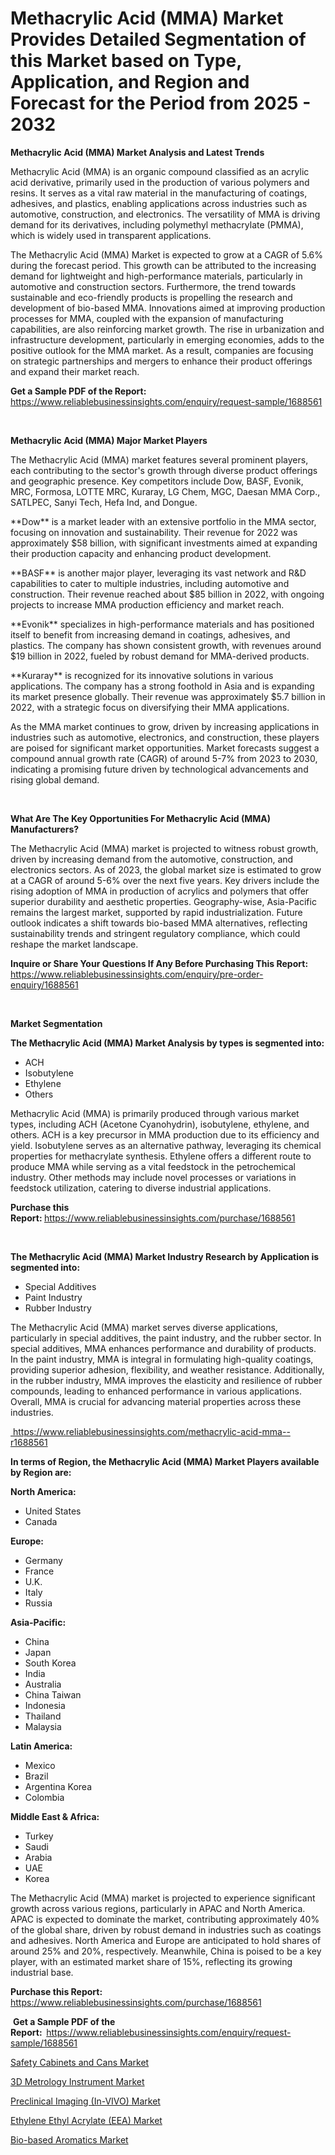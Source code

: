 <p><h1>Methacrylic Acid (MMA) Market Provides Detailed Segmentation of this Market based on Type, Application, and Region and Forecast for the Period from 2025 - 2032</h1></p><p><strong>Methacrylic Acid (MMA) Market Analysis and Latest Trends</strong></p>
<p><p>Methacrylic Acid (MMA) is an organic compound classified as an acrylic acid derivative, primarily used in the production of various polymers and resins. It serves as a vital raw material in the manufacturing of coatings, adhesives, and plastics, enabling applications across industries such as automotive, construction, and electronics. The versatility of MMA is driving demand for its derivatives, including polymethyl methacrylate (PMMA), which is widely used in transparent applications.</p><p>The Methacrylic Acid (MMA) Market is expected to grow at a CAGR of 5.6% during the forecast period. This growth can be attributed to the increasing demand for lightweight and high-performance materials, particularly in automotive and construction sectors. Furthermore, the trend towards sustainable and eco-friendly products is propelling the research and development of bio-based MMA. Innovations aimed at improving production processes for MMA, coupled with the expansion of manufacturing capabilities, are also reinforcing market growth. The rise in urbanization and infrastructure development, particularly in emerging economies, adds to the positive outlook for the MMA market. As a result, companies are focusing on strategic partnerships and mergers to enhance their product offerings and expand their market reach.</p></p>
<p><strong>Get a Sample PDF of the Report:&nbsp;</strong> <a href="https://www.reliablebusinessinsights.com/enquiry/request-sample/1688561?utm_campaign=115&utm_medium=2&utm_source=Github&utm_content=ia&utm_term=06012025&utm_id=methacrylic-acid-mma">https://www.reliablebusinessinsights.com/enquiry/request-sample/1688561</a></p>
<p>&nbsp;</p>
<p><strong>Methacrylic Acid (MMA) Major Market Players</strong></p>
<p><p>The Methacrylic Acid (MMA) market features several prominent players, each contributing to the sector's growth through diverse product offerings and geographic presence. Key competitors include Dow, BASF, Evonik, MRC, Formosa, LOTTE MRC, Kuraray, LG Chem, MGC, Daesan MMA Corp., SATLPEC, Sanyi Tech, Hefa Ind, and Dongue.</p><p>**Dow** is a market leader with an extensive portfolio in the MMA sector, focusing on innovation and sustainability. Their revenue for 2022 was approximately $58 billion, with significant investments aimed at expanding their production capacity and enhancing product development.</p><p>**BASF** is another major player, leveraging its vast network and R&D capabilities to cater to multiple industries, including automotive and construction. Their revenue reached about $85 billion in 2022, with ongoing projects to increase MMA production efficiency and market reach.</p><p>**Evonik** specializes in high-performance materials and has positioned itself to benefit from increasing demand in coatings, adhesives, and plastics. The company has shown consistent growth, with revenues around $19 billion in 2022, fueled by robust demand for MMA-derived products.</p><p>**Kuraray** is recognized for its innovative solutions in various applications. The company has a strong foothold in Asia and is expanding its market presence globally. Their revenue was approximately $5.7 billion in 2022, with a strategic focus on diversifying their MMA applications.</p><p>As the MMA market continues to grow, driven by increasing applications in industries such as automotive, electronics, and construction, these players are poised for significant market opportunities. Market forecasts suggest a compound annual growth rate (CAGR) of around 5-7% from 2023 to 2030, indicating a promising future driven by technological advancements and rising global demand.</p></p>
<p>&nbsp;</p>
<p><strong>What Are The Key Opportunities For Methacrylic Acid (MMA) Manufacturers?</strong></p>
<p><p>The Methacrylic Acid (MMA) market is projected to witness robust growth, driven by increasing demand from the automotive, construction, and electronics sectors. As of 2023, the global market size is estimated to grow at a CAGR of around 5-6% over the next five years. Key drivers include the rising adoption of MMA in production of acrylics and polymers that offer superior durability and aesthetic properties. Geography-wise, Asia-Pacific remains the largest market, supported by rapid industrialization. Future outlook indicates a shift towards bio-based MMA alternatives, reflecting sustainability trends and stringent regulatory compliance, which could reshape the market landscape.</p></p>
<p><strong>Inquire or Share Your Questions If Any Before Purchasing This Report:</strong> <a href="https://www.reliablebusinessinsights.com/enquiry/pre-order-enquiry/1688561?utm_campaign=115&utm_medium=2&utm_source=Github&utm_content=ia&utm_term=06012025&utm_id=methacrylic-acid-mma">https://www.reliablebusinessinsights.com/enquiry/pre-order-enquiry/1688561</a></p>
<p>&nbsp;</p>
<p><strong>Market Segmentation</strong></p>
<p><strong>The Methacrylic Acid (MMA) Market Analysis by types is segmented into:</strong></p>
<p><ul><li>ACH</li><li>Isobutylene</li><li>Ethylene</li><li>Others</li></ul></p>
<p><p>Methacrylic Acid (MMA) is primarily produced through various market types, including ACH (Acetone Cyanohydrin), isobutylene, ethylene, and others. ACH is a key precursor in MMA production due to its efficiency and yield. Isobutylene serves as an alternative pathway, leveraging its chemical properties for methacrylate synthesis. Ethylene offers a different route to produce MMA while serving as a vital feedstock in the petrochemical industry. Other methods may include novel processes or variations in feedstock utilization, catering to diverse industrial applications.</p></p>
<p><strong>Purchase this Report:&nbsp;</strong><a href="https://www.reliablebusinessinsights.com/purchase/1688561?utm_campaign=115&utm_medium=2&utm_source=Github&utm_content=ia&utm_term=06012025&utm_id=methacrylic-acid-mma">https://www.reliablebusinessinsights.com/purchase/1688561</a></p>
<p>&nbsp;</p>
<p><strong>The Methacrylic Acid (MMA) Market Industry Research by Application is segmented into:</strong></p>
<p><ul><li>Special Additives</li><li>Paint Industry</li><li>Rubber Industry</li></ul></p>
<p><p>The Methacrylic Acid (MMA) market serves diverse applications, particularly in special additives, the paint industry, and the rubber sector. In special additives, MMA enhances performance and durability of products. In the paint industry, MMA is integral in formulating high-quality coatings, providing superior adhesion, flexibility, and weather resistance. Additionally, in the rubber industry, MMA improves the elasticity and resilience of rubber compounds, leading to enhanced performance in various applications. Overall, MMA is crucial for advancing material properties across these industries.</p></p>
<p><a href="https://www.reliablebusinessinsights.com/methacrylic-acid-mma--r1688561?utm_campaign=115&utm_medium=2&utm_source=Github&utm_content=ia&utm_term=06012025&utm_id=methacrylic-acid-mma">&nbsp;https://www.reliablebusinessinsights.com/methacrylic-acid-mma--r1688561</a></p>
<p><strong>In terms of Region, the Methacrylic Acid (MMA) Market Players available by Region are:</strong></p>
<p>
    <p> <strong> North America: </strong>
        <ul>
            <li>United States</li>
            <li>Canada</li>
        </ul>
        </p> 
    <p> <strong> Europe: </strong>
        <ul>
            <li>Germany</li>
            <li>France</li>
            <li>U.K.</li>
            <li>Italy</li>
            <li>Russia</li>
        </ul>
        </p> 
    <p> <strong> Asia-Pacific: </strong>
        <ul>
            <li>China</li>
            <li>Japan</li>
            <li>South Korea</li>
            <li>India</li>
            <li>Australia</li>
            <li>China Taiwan</li>
            <li>Indonesia</li>
            <li>Thailand</li>
            <li>Malaysia</li>
        </ul>
        </p> 
    <p> <strong> Latin America: </strong>
        <ul>
            <li>Mexico</li>
            <li>Brazil</li>
            <li>Argentina Korea</li>
            <li>Colombia</li>
        </ul>
        </p> 
    <p> <strong> Middle East & Africa: </strong>
        <ul>
            <li>Turkey</li>
            <li>Saudi</li>
            <li>Arabia</li>
            <li>UAE</li>
            <li>Korea</li>
        </ul>
    </p>
    </p>
<p><p>The Methacrylic Acid (MMA) market is projected to experience significant growth across various regions, particularly in APAC and North America. APAC is expected to dominate the market, contributing approximately 40% of the global share, driven by robust demand in industries such as coatings and adhesives. North America and Europe are anticipated to hold shares of around 25% and 20%, respectively. Meanwhile, China is poised to be a key player, with an estimated market share of 15%, reflecting its growing industrial base.</p></p>
<p><strong>Purchase this Report: </strong><a href="https://www.reliablebusinessinsights.com/purchase/1688561?utm_campaign=115&utm_medium=2&utm_source=Github&utm_content=ia&utm_term=06012025&utm_id=methacrylic-acid-mma">https://www.reliablebusinessinsights.com/purchase/1688561</a></p>
<p>&nbsp;<strong>Get a Sample PDF of the Report:&nbsp;&nbsp;</strong><a href="https://www.reliablebusinessinsights.com/enquiry/request-sample/1688561?utm_campaign=115&utm_medium=2&utm_source=Github&utm_content=ia&utm_term=06012025&utm_id=methacrylic-acid-mma">https://www.reliablebusinessinsights.com/enquiry/request-sample/1688561</a></p>
<p><strong></strong></p>
<p><p><a href="https://www.linkedin.com/pulse/industry-insights-global-safety-cabinets-cans-markets-7bmac?utm_campaign=115&utm_medium=2&utm_source=Github&utm_content=ia&utm_term=06012025&utm_id=methacrylic-acid-mma">Safety Cabinets and Cans Market</a></p><p><a href="https://www.linkedin.com/pulse/forecasting-trends-3d-metrology-instrument-market-sales-lgzfe?utm_campaign=115&utm_medium=2&utm_source=Github&utm_content=ia&utm_term=06012025&utm_id=methacrylic-acid-mma">3D Metrology Instrument Market</a></p><p><a href="https://www.linkedin.com/pulse/providing-view-both-historical-trends-future-projections-preclinical-s94re?utm_campaign=115&utm_medium=2&utm_source=Github&utm_content=ia&utm_term=06012025&utm_id=methacrylic-acid-mma">Preclinical Imaging (In-VIVO) Market</a></p><p><a href="https://github.com/skerretflossie9297/Market-Research-Report-List-1/blob/main/ethylene-ethyl-acrylate-eea-market.md?utm_campaign=115&utm_medium=2&utm_source=Github&utm_content=ia&utm_term=06012025&utm_id=methacrylic-acid-mma">Ethylene Ethyl Acrylate (EEA) Market</a></p><p><a href="https://github.com/shondapmbau/Market-Research-Report-List-1/blob/main/bio-based-aromatics-market.md?utm_campaign=115&utm_medium=2&utm_source=Github&utm_content=ia&utm_term=06012025&utm_id=methacrylic-acid-mma">Bio-based Aromatics Market</a></p></p>